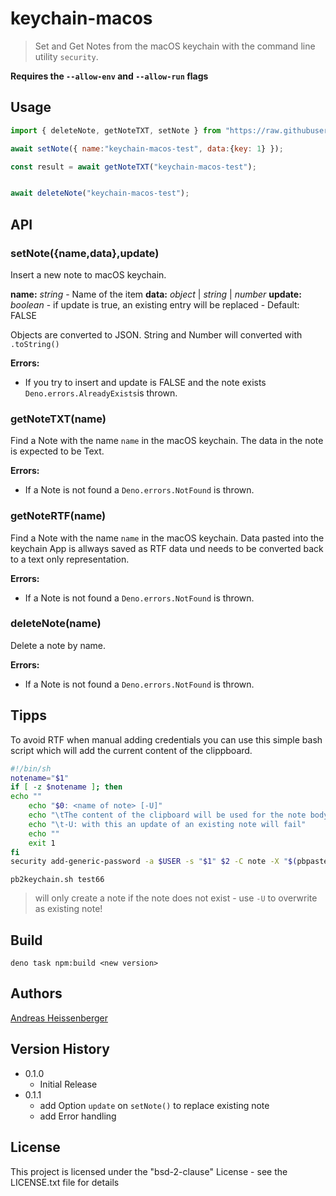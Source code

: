# keychain-macos

> Set and Get Notes from the macOS keychain with the command line utility `security`.

**Requires the `--allow-env` and `--allow-run` flags**

## Usage

```js
import { deleteNote, getNoteTXT, setNote } from "https://raw.githubusercontent.com/aheissenberger/keychain-macos/master/src/keychain.ts"

await setNote({ name:"keychain-macos-test", data:{key: 1} });

const result = await getNoteTXT("keychain-macos-test");


await deleteNote("keychain-macos-test");
```

## API

### setNote({name,data},update)

Insert a new note to macOS keychain.

**name:** _string_ - Name of the item
**data:** _object_ | _string_ | _number_
**update:** _boolean_ - if update is true, an existing entry will be replaced - Default: FALSE

Objects are converted to JSON. String and Number will converted with `.toString()`

**Errors:**

* If you try to insert and update is FALSE and the note exists `Deno.errors.AlreadyExists`is thrown.

### getNoteTXT(name)

Find a Note with the name `name` in the macOS keychain. The data in the note is expected to be Text.

**Errors:**

* If a Note is not found a `Deno.errors.NotFound` is thrown.
### getNoteRTF(name)

Find a Note with the name `name` in the macOS keychain.
Data pasted into the keychain App is allways saved as RTF data und needs to be converted back to a text only representation.

**Errors:**

* If a Note is not found a `Deno.errors.NotFound` is thrown.

### deleteNote(name)

Delete a note by name.

**Errors:**

* If a Note is not found a `Deno.errors.NotFound` is thrown.

## Tipps

To avoid RTF when manual adding credentials you can use this simple bash script which will add the current content of the clippboard.


```sh
#!/bin/sh
notename="$1"
if [ -z $notename ]; then
echo ""
    echo "$0: <name of note> [-U]"
    echo "\tThe content of the clipboard will be used for the note body."
    echo "\t-U: with this an update of an existing note will fail"
    echo ""
    exit 1
fi
security add-generic-password -a $USER -s "$1" $2 -C note -X "$(pbpaste| xxd -ps -c 0)"
```

`pb2keychain.sh test66`

> will only create a note if the note does not exist - use `-U` to overwrite as existing note!

## Build

`deno task npm:build <new version>`

## Authors

[Andreas Heissenberger](https://github.com/aheissenberger)

## Version History

* 0.1.0
    * Initial Release
* 0.1.1
    * add Option `update` on `setNote()` to replace existing note
    * add Error handling

## License

This project is licensed under the "bsd-2-clause" License - see the LICENSE.txt file for details
